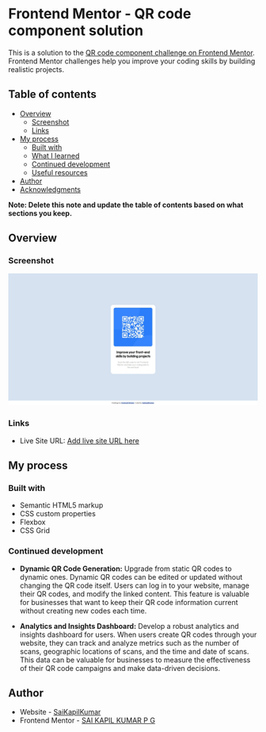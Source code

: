 # Frontend Mentor - QR code component solution

This is a solution to the [QR code component challenge on Frontend Mentor](https://www.frontendmentor.io/challenges/qr-code-component-iux_sIO_H). Frontend Mentor challenges help you improve your coding skills by building realistic projects. 

## Table of contents

- [Overview](#overview)
  - [Screenshot](#screenshot)
  - [Links](#links)
- [My process](#my-process)
  - [Built with](#built-with)
  - [What I learned](#what-i-learned)
  - [Continued development](#continued-development)
  - [Useful resources](#useful-resources)
- [Author](#author)
- [Acknowledgments](#acknowledgments)

**Note: Delete this note and update the table of contents based on what sections you keep.**

## Overview

### Screenshot

![Screenshot](</images/Web capture_21-9-2023_5642_.jpeg>)

### Links

- Live Site URL: [Add live site URL here](https://your-live-site-url.com)

## My process

### Built with

- Semantic HTML5 markup
- CSS custom properties
- Flexbox
- CSS Grid

### Continued development

- **Dynamic QR Code Generation:** Upgrade from static QR codes to dynamic ones. Dynamic QR codes can be edited or updated without changing the QR code itself. Users can log in to your website, manage their QR codes, and modify the linked content. This feature is valuable for businesses that want to keep their QR code information current without creating new codes each time.

- **Analytics and Insights Dashboard:** Develop a robust analytics and insights dashboard for users. When users create QR codes through your website, they can track and analyze metrics such as the number of scans, geographic locations of scans, and the time and date of scans. This data can be valuable for businesses to measure the effectiveness of their QR code campaigns and make data-driven decisions.

## Author

- Website - [SaiKapilKumar](https://github.com/SaiKapilKumar)
- Frontend Mentor - [SAI KAPIL KUMAR P G](https://www.frontendmentor.io/profile/SaiKapilKumar)
